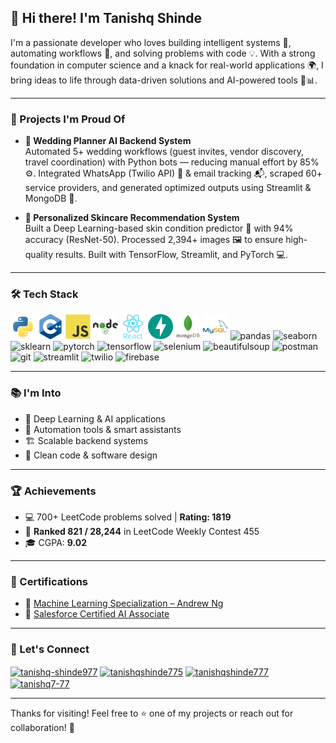 ## 👋 Hi there! I'm Tanishq Shinde

I'm a passionate developer who loves building intelligent systems 🤖, automating workflows 🔄, and solving problems with code 💡. With a strong foundation in computer science and a knack for real-world applications 🌍, I bring ideas to life through data-driven solutions and AI-powered tools 🤖📊.

---

### 🚀 Projects I'm Proud Of

- **🤖 Wedding Planner AI Backend System**  
  Automated 5+ wedding workflows (guest invites, vendor discovery, travel coordination) with Python bots — reducing manual effort by 85% ⚙️. Integrated WhatsApp (Twilio API) 📱 & email tracking 📬, scraped 60+ service providers, and generated optimized outputs using Streamlit & MongoDB 💾.

- **🧴 Personalized Skincare Recommendation System**  
  Built a Deep Learning-based skin condition predictor 🧠 with 94% accuracy (ResNet-50). Processed 2,394+ images 🖼️ to ensure high-quality results. Built with TensorFlow, Streamlit, and PyTorch 💻.

---

### 🛠️ Tech Stack

<p align="left"> 
  <img src="https://raw.githubusercontent.com/devicons/devicon/master/icons/python/python-original.svg" alt="python" width="40" height="40"/>
  <img src="https://raw.githubusercontent.com/devicons/devicon/master/icons/cplusplus/cplusplus-original.svg" alt="cplusplus" width="40" height="40"/>
  <img src="https://raw.githubusercontent.com/devicons/devicon/master/icons/javascript/javascript-original.svg" alt="javascript" width="40" height="40"/>
  <img src="https://raw.githubusercontent.com/devicons/devicon/master/icons/nodejs/nodejs-original-wordmark.svg" alt="nodejs" width="40" height="40"/>
  <img src="https://raw.githubusercontent.com/devicons/devicon/master/icons/react/react-original-wordmark.svg" alt="react" width="40" height="40"/>
  <img src="https://raw.githubusercontent.com/devicons/devicon/master/icons/fastapi/fastapi-original.svg" alt="fastapi" width="40" height="40"/>
  <img src="https://raw.githubusercontent.com/devicons/devicon/master/icons/mongodb/mongodb-original-wordmark.svg" alt="mongodb" width="40" height="40"/>
  <img src="https://raw.githubusercontent.com/devicons/devicon/master/icons/mysql/mysql-original-wordmark.svg" alt="mysql" width="40" height="40"/>
  <img src="https://imgs.search.brave.com/RFlQZuciaUEjreK0AGRBEwk5odyAX2s8zR6LmdTFdCs/rs:fit:500:0:1:0/g:ce/aHR0cHM6Ly9pbWFn/ZS5wbmdhYWEuY29t/LzI5Ni8xOTQ3Mjk2/LW1pZGRsZS5wbmc" alt="pandas" width="40" height="40"/>
  <img src="https://imgs.search.brave.com/Sk3w5l_i5lFYRAz74BJVf0ezIbtujMMV6uOoJYCal5s/rs:fit:0:180:1:0/g:ce/aHR0cHM6Ly91c2Vy/LWltYWdlcy5naXRo/dWJ1c2VyY29udGVu/dC5jb20vMTA0MTQ1/NzczLzE3MTM3NTcw/My1mZTNmYTkyZS1h/MWNjLTRlZTYtYWVj/My0xZGU4YjgxZmNh/NjIuc3Zn" alt="seaborn" width="40" height="40"/>
  <img src="https://imgs.search.brave.com/k5XDGe9kYeYck1Xl0KH1IkZZRGY2eNmQXLRFmDlax8g/rs:fit:500:0:1:0/g:ce/aHR0cHM6Ly9pbWFn/ZS5zcHJlYWRzaGly/dG1lZGlhLmNvbS9p/bWFnZS1zZXJ2ZXIv/djEvY29tcG9zaXRp/b25zL1QxMjdBMVBB/NDE5MlBUMjFYNlkx/MUQxMDQ3MDYyMTEx/VzIxMDVIMTEzNC92/aWV3cy8xLHdpZHRo/PTY1MCxoZWlnaHQ9/NjUwLGFwcGVhcmFu/Y2VJZD0xLGJhY2tn/cm91bmRDb2xvcj1m/ZmZmZmYuanBn" alt="sklearn" width="40" height="40"/>
  <img src="https://imgs.search.brave.com/nyqAObCCl7ZCoShFv1dSsN-ai_kY4gcpHbrP1FSeIro/rs:fit:500:0:1:0/g:ce/aHR0cHM6Ly9pbWFn/ZXMuc2Vla2xvZ28u/Y29tL2xvZ28tcG5n/LzM3LzEvcHl0b3Jj/aC1sb2dvLXBuZ19z/ZWVrbG9nby0zNzIx/OTkucG5n" alt="pytorch" width="40" height="40"/>
  <img src="https://www.vectorlogo.zone/logos/tensorflow/tensorflow-icon.svg" alt="tensorflow" width="40" height="40"/>
  <img src="https://raw.githubusercontent.com/detain/svg-logos/780f25886640cef088af994181646db2f6b1a3f8/svg/selenium-logo.svg" alt="selenium" width="40" height="40"/>
  <img src="https://imgs.search.brave.com/M3-GdQJ3ruks1vPbzEMO9BLQVBt5qMiWRtnMGl2kSfE/rs:fit:860:0:0:0/g:ce/aHR0cHM6Ly9icm93/c2Vyc3RhY2sud3Bl/bmdpbmVwb3dlcmVk/LmNvbS93cC1jb250/ZW50L3VwbG9hZHMv/MjAyMy8wNi9ic19s/b2dvLTI1MHgxMDgu/anBn" alt="beautifulsoup" width="40" height="40"/>
  <img src="https://www.vectorlogo.zone/logos/getpostman/getpostman-icon.svg" alt="postman" width="40" height="40"/>
  <img src="https://www.vectorlogo.zone/logos/git-scm/git-scm-icon.svg" alt="git" width="40" height="40"/>
  <img src="https://imgs.search.brave.com/Rx_KesS0taCqw0pCgGT2t7ZpIoxqbkdrCcaZ5wnlk1A/rs:fit:500:0:1:0/g:ce/aHR0cHM6Ly9zdHJl/YW1saXQuaW8vaW1h/Z2VzL2JyYW5kL3N0/cmVhbWxpdC1sb2dv/LXNlY29uZGFyeS1j/b2xvcm1hcmstbGln/aHR0ZXh0LnBuZw" alt="streamlit" width="40" height="40"/>
  <img src="https://imgs.search.brave.com/QDGzuf3IZoulIrxR8ZP4FeeKdUWcg9TJ1sW-IUeddsU/rs:fit:500:0:1:0/g:ce/aHR0cHM6Ly9sb2dv/dHlwLnVzL2ZpbGUv/dHdpbGlvLnN2Zw" alt="twilio" width="40" height="40"/>
  <img src="https://imgs.search.brave.com/fxAEu7dQUAbxsVjTbaZzw8Erj9xx0_COkdv9jGpsD6U/rs:fit:500:0:1:0/g:ce/aHR0cHM6Ly9hc3Nl/dHMuc3RpY2twbmcu/Y29tL3RodW1icy82/MmEyMmMxYzQ0M2I3/ODdkNTgzNzEyNjYu/cG5n" alt="firebase" width="40" height="40"/>
  <img 
</p>

---

### 📚 I'm Into

- 🤖 Deep Learning & AI applications  
- 🤖 Automation tools & smart assistants  
- 🏗️ Scalable backend systems  
- 🧹 Clean code & software design

---

### 🏆 Achievements

- 💻 700+ LeetCode problems solved | **Rating: 1819**  
- 🥈 **Ranked 821 / 28,244** in LeetCode Weekly Contest 455
- 🎓 CGPA: **9.02**

---

### 📜 Certifications

- 🧠 [Machine Learning Specialization – Andrew Ng](https://www.coursera.org/account/accomplishments/specialization/YUXDYDZLE8W1)  
- 🤖 [Salesforce Certified AI Associate](https://www.linkedin.com/posts/tanishq-shinde977_certified-ai-associate-certificate-activity-7287810735458455553-gWA5?utm_source=share&utm_medium=member_desktop)

---

### 🔗 Let's Connect

<p align="left">
  <a href="https://linkedin.com/in/tanishq-shinde977" target="blank"><img align="center" src="https://raw.githubusercontent.com/rahuldkjain/github-profile-readme-generator/master/src/images/icons/Social/linked-in-alt.svg" alt="tanishq-shinde977" height="30" width="40" /></a>
  <a href="https://kaggle.com/tanishqshinde775" target="blank"><img align="center" src="https://raw.githubusercontent.com/rahuldkjain/github-profile-readme-generator/master/src/images/icons/Social/kaggle.svg" alt="tanishqshinde775" height="30" width="40" /></a>
  <a href="https://www.hackerrank.com/tanishqshinde777" target="blank"><img align="center" src="https://raw.githubusercontent.com/rahuldkjain/github-profile-readme-generator/master/src/images/icons/Social/hackerrank.svg" alt="tanishqshinde777" height="30" width="40" /></a>
  <a href="https://www.leetcode.com/u/Tanishq7-77/" target="blank"><img align="center" src="https://raw.githubusercontent.com/rahuldkjain/github-profile-readme-generator/master/src/images/icons/Social/leet-code.svg" alt="tanishq7-77" height="30" width="40" /></a>
</p>

---

Thanks for visiting! Feel free to ⭐ one of my projects or reach out for collaboration! 🙌
